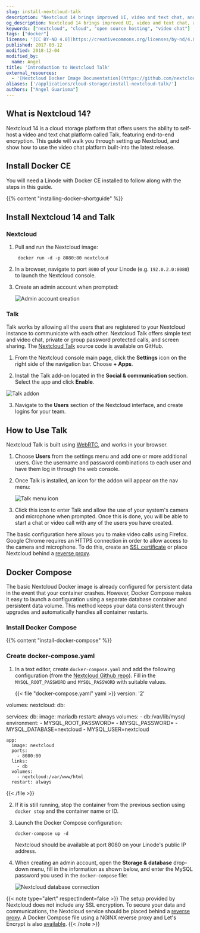 ```yaml
---
slug: install-nextcloud-talk
description: "Nextcloud 14 brings improved UI, video and text chat, and end-to-end encryption to cloud storage. We''ll show you how to install it using Docker."
og_description: Nextcloud 14 brings improved UI, video and text chat, and end-to-end encryption to cloud storage. We''ll show you how to install it using Docker."
keywords: ["nextcloud", "cloud", "open source hosting", "video chat"]
tags: ["docker"]
license: '[CC BY-ND 4.0](https://creativecommons.org/licenses/by-nd/4.0)'
published: 2017-03-12
modified: 2018-12-04
modified_by:
  name: Angel
title: 'Introduction to Nextcloud Talk'
external_resources:
  - '[Nextcloud Docker Image Documentation](https://github.com/nextcloud/docker)'
aliases: ['/applications/cloud-storage/install-nextcloud-talk/']
authors: ["Angel Guarisma"]
---
```


## What is Nextcloud 14?

Nextcloud 14 is a cloud storage platform that offers users the ability to self-host a video and text chat platform called Talk, featuring end-to-end encryption. This guide will walk you through setting up Nextcloud, and show how to use the video chat platform built-into the latest release.

## Install Docker CE

You will need a Linode with Docker CE installed to follow along with the steps in this guide.

{{% content "installing-docker-shortguide" %}}

## Install Nextcloud 14 and Talk

### Nextcloud

1. Pull and run the Nextcloud image:

        docker run -d -p 8080:80 nextcloud

2.  In a browser, navigate to port `8080` of your Linode (e.g. `192.0.2.0:8080`) to launch the Nextcloud console.

3. Create an admin account when prompted:

    ![Admin account creation](admin_creation.png "Admin account creation")

### Talk

Talk works by allowing all the users that are registered to your Nextcloud instance to communicate with each other. Nextcloud Talk offers simple text and video chat, private or group password protected calls, and screen sharing. The [Nextcloud Talk](https://github.com/nextcloud/spreed) source code is available on GitHub.

1. From the Nextcloud console main page, click the **Settings** icon on the right side of the navigation bar. Choose **+ Apps**.

2.  Install the Talk add-on located in the **Social & communication** section. Select the app and click **Enable**.

![Talk addon](talk_addon.png "Talk addon")

3.  Navigate to the **Users** section of the Nextcloud interface, and create logins for your team.

## How to Use Talk

Nextcloud Talk is built using [WebRTC](https://simplewebrtc.com/), and works in your browser.

1.  Choose **Users** from the settings menu and add one or more additional users. Give the username and password combinations to each user and have them log in through the web console.

2.  Once Talk is installed, an icon for the addon will appear on the nav menu:

    ![Talk menu icon](navbar-talk-icon.png "Talk menu icon")

3.  Click this icon to enter Talk and allow the use of your system's camera and microphone when prompted. Once this is done, you will be able to start a chat or video call with any of the users you have created.

The basic configuration here allows you to make video calls using Firefox. Google Chrome requires an HTTPS connection in order to allow access to the camera and microphone. To do this, create an [SSL certificate](/docs/security/ssl/) or place Nextcloud behind a [reverse proxy](https://docs.nginx.com/nginx/admin-guide/web-server/reverse-proxy/).

## Docker Compose

The basic Nextcloud Docker image is already configured for persistent data in the event that your container crashes. However, Docker Compose makes it easy to launch a configuration using a separate database container and persistent data volume. This method keeps your data consistent through upgrades and automatically handles all container restarts.

### Install Docker Compose

{{% content "install-docker-compose" %}}

### Create docker-compose.yaml

1.  In a text editor, create `docker-compose.yaml` and add the following configuration (from the [Nextcloud Github repo](https://github.com/nextcloud/docker)). Fill in the `MYSQL_ROOT_PASSWORD` and `MYSQL_PASSWORD` with suitable values.

    {{< file "docker-compose.yaml" yaml >}}
  version: '2'

  volumes:
    nextcloud:
    db:

  services:
    db:
      image: mariadb
      restart: always
      volumes:
        - db:/var/lib/mysql
      environment:
        - MYSQL_ROOT_PASSWORD=
        - MYSQL_PASSWORD=
        - MYSQL_DATABASE=nextcloud
        - MYSQL_USER=nextcloud

    app:
      image: nextcloud
      ports:
        - 8080:80
      links:
        - db
      volumes:
        - nextcloud:/var/www/html
      restart: always
{{< /file >}}

2.  If it is still running, stop the container from the previous section using `docker stop` and the container name or ID.

3.  Launch the Docker Compose configuration:

        docker-compose up -d

    Nextcloud should be available at port 8080 on your Linode's public IP address.

4.  When creating an admin account, open the **Storage & database** drop-down menu, fill in the information as shown below, and enter the MySQL password you used in the `docker-compose` file:

    ![Nextcloud database connection](connect-mysql-container.png "Nextcloud database connection")

{{< note type="alert" respectIndent=false >}}
The setup provided by Nextcloud does not include any SSL encryption. To secure your data and communications, the Nextcloud service should be placed behind a [reverse proxy](https://docs.nginx.com/nginx/admin-guide/web-server/reverse-proxy/). A Docker Compose file using a NGINX reverse proxy and Let's Encrypt is also [available](https://github.com/nextcloud/docker/blob/master/.examples/docker-compose/with-nginx-proxy/mariadb/apache/docker-compose.yml).
{{< /note >}}
